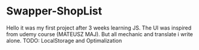 # Swapper-ShopList
Hello it was my first project after 3 weeks learning JS. 
The UI was inspired from udemy course (MATEUSZ MAJ). 
But all mechanic and translate i write alone. TODO: LocalStorage and Optimalization
